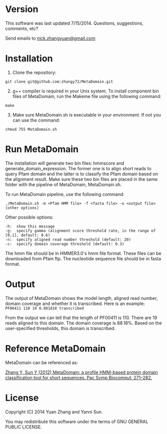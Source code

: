 ﻿# Version

This software was last updated 7/15/2014. Questions, suggestions, comments, etc? 
 
Send emails to nick.zhangyuan@gmail.com  

# Installation

1. Clone the repository:  

  `git clone git@github.com:zhangy72/MetaDomain.git`

2. g++ compiler is required in your Unix system. To install component bin files of MetaDomain, run the Makeme file using the following command:  

  `make`

3. Make sure MetaDomain.sh is executable in your environment. If not you can use the command:  

  `chmod 755 MetaDomain.sh`


# Run MetaDomain

The installation will generate two bin files: hmmscore and generate_domain_expression. The former one is to align short reads to query Pfam domain and the latter is to classify the Pfam domain based on the alignment result. Make sure these two bin files are placed in the same folder with the pipeline of MetaDomain, MetaDomain.sh.

To run MetaDomain pipeline, use the following command:  

`./MetaDomain.sh -m <Pfam HMM file> -f <fasta file> -o <output file> [other options]`

Other possible options:  
```
-h:  show this message
-g:  specify gamma (alignment score threshold rate, in the range of [0,1], default: 0.6)
-n:  specify aligned read number threshold (default: 20)
-c:  specify domain coverage threshold (default: 0.3)
```

The hmm file should be in HMMER3.0's hmm file format. These files can be downloaded from Pfam ftp. The nucleotide sequence file should be in fasta format.
 

# Output

The output of MetaDomain shows the model length, aligned read number, domain coverage and whether it is transcribed. Here is an example:  
`PF00411 110 19 0.881818 transcribed`

From the output we can tell that the length of PF00411 is 110. There are 19 reads aligned to this domain. The domain coverage is 88.18%. Based on the user-specified thresholds, this domain is transcribed.


# Reference MetaDomain  

MetaDomain can be referenced as:   

<a href="http://psb.stanford.edu/psb-online/proceedings/psb12/zhang-y.pdf">Zhang Y, Sun Y (2012) MetaDomain: a profile HMM-based protein domain classification tool for short sequences. Pac Symp Biocomput: 271–282.</a>


# License

Copyright (C) 2014 Yuan Zhang and Yanni Sun. 

You may redistribute this software under the terms of GNU GENERAL PUBLIC LICENSE.

